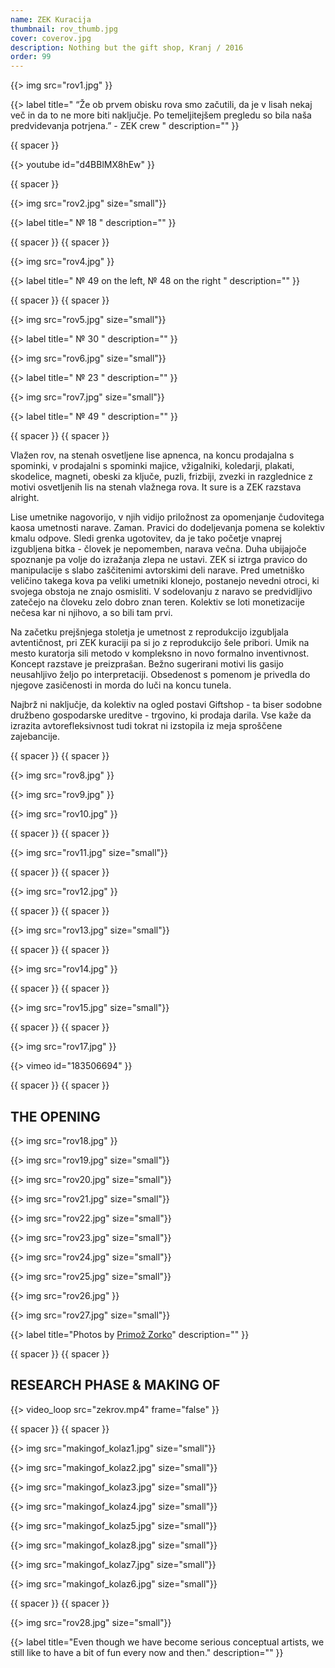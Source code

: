 ```yaml
---
name: ZEK Kuracija
thumbnail: rov_thumb.jpg
cover: coverov.jpg
description: Nothing but the gift shop, Kranj / 2016
order: 99
---
```


{{> img src="rov1.jpg" }}


{{> label title=" “Že ob prvem obisku rova smo začutili, da je v lisah nekaj več in da to ne more biti naključje. Po temeljitejšem pregledu so bila naša predvidevanja potrjena.” - ZEK crew " description="" }}

{{ spacer }}

{{> youtube id="d4BBlMX8hEw" }}

{{ spacer }}

{{> img src="rov2.jpg" size="small"}}

{{> label title=" № 18 " description="" }}

{{ spacer }} {{ spacer }}

{{> img src="rov4.jpg" }}

{{> label title=" № 49 on the left, № 48 on the right " description="" }}

{{ spacer }} {{ spacer }}

{{> img src="rov5.jpg" size="small"}}

{{> label title=" № 30 " description="" }}

{{> img src="rov6.jpg" size="small"}}

{{> label title=" № 23 " description="" }}

{{> img src="rov7.jpg" size="small"}}

{{> label title=" № 49 " description="" }}

{{ spacer }} {{ spacer }}

Vlažen rov, na stenah osvetljene lise apnenca, na koncu prodajalna s spominki, v prodajalni s spominki majice, vžigalniki, koledarji, plakati, skodelice, magneti, obeski za ključe, puzli, frizbiji, zvezki in razglednice z motivi osvetljenih lis na stenah vlažnega rova. It sure is a ZEK razstava alright.

Lise umetnike nagovorijo, v njih vidijo priložnost za opomenjanje čudovitega kaosa umetnosti narave. Zaman. Pravici do dodeljevanja pomena se kolektiv kmalu odpove. Sledi grenka ugotovitev, da je tako početje vnaprej izgubljena bitka - človek je nepomemben, narava večna. Duha ubijajoče spoznanje pa volje do izražanja zlepa ne ustavi. ZEK si iztrga pravico do manipulacije s slabo zaščitenimi avtorskimi deli narave. Pred umetniško veličino takega kova pa veliki umetniki klonejo, postanejo nevedni otroci, ki svojega obstoja ne znajo osmisliti. V sodelovanju z naravo se predvidljivo zatečejo na človeku zelo dobro znan teren. Kolektiv se loti monetizacije nečesa kar ni njihovo, a so bili tam prvi.

Na začetku prejšnjega stoletja je umetnost z reprodukcijo izgubljala avtentičnost, pri ZEK kuraciji pa si jo z reprodukcijo šele pribori. Umik na mesto kuratorja sili metodo v kompleksno in novo formalno inventivnost. Koncept razstave je preizprašan. Bežno sugerirani motivi lis gasijo neusahljivo željo po interpretaciji. Obsedenost s pomenom je privedla do njegove zasičenosti in morda do luči na koncu tunela.

Najbrž ni naključje, da kolektiv na ogled postavi Giftshop - ta biser sodobne družbeno gospodarske ureditve - trgovino, ki prodaja darila. Vse kaže da izrazita avtorefleksivnost tudi tokrat ni izstopila iz meja sproščene zajebancije.

{{ spacer }} {{ spacer }}

{{> img src="rov8.jpg" }}

{{> img src="rov9.jpg" }}

{{> img src="rov10.jpg" }}

{{ spacer }} {{ spacer }}

{{> img src="rov11.jpg" size="small"}}

{{ spacer }} {{ spacer }}

{{> img src="rov12.jpg" }}

{{ spacer }} {{ spacer }}

{{> img src="rov13.jpg" size="small"}}

{{ spacer }} {{ spacer }}

{{> img src="rov14.jpg" }}

{{ spacer }} {{ spacer }}

{{> img src="rov15.jpg" size="small"}}

{{ spacer }} {{ spacer }}

{{> img src="rov17.jpg" }}

{{> vimeo id="183506694" }}

{{ spacer }} {{ spacer }}

## THE OPENING

{{> img src="rov18.jpg" }}

{{> img src="rov19.jpg" size="small"}}

{{> img src="rov20.jpg" size="small"}}

{{> img src="rov21.jpg" size="small"}}

{{> img src="rov22.jpg" size="small"}}

{{> img src="rov23.jpg" size="small"}}

{{> img src="rov24.jpg" size="small"}}

{{> img src="rov25.jpg" size="small"}}

{{> img src="rov26.jpg" }}

{{> img src="rov27.jpg" size="small"}}

{{> label title="Photos by [Primož Zorko](http://primozzorko.com)" description="" }}

{{ spacer }} {{ spacer }}

## RESEARCH PHASE & MAKING OF

{{> video_loop src="zekrov.mp4" frame="false" }}

{{ spacer }} {{ spacer }}

{{> img src="makingof_kolaz1.jpg" size="small"}}

{{> img src="makingof_kolaz2.jpg" size="small"}}

{{> img src="makingof_kolaz3.jpg" size="small"}}

{{> img src="makingof_kolaz4.jpg" size="small"}}

{{> img src="makingof_kolaz5.jpg" size="small"}}

{{> img src="makingof_kolaz8.jpg" size="small"}}

{{> img src="makingof_kolaz7.jpg" size="small"}}

{{> img src="makingof_kolaz6.jpg" size="small"}}

{{ spacer }} {{ spacer }}

{{> img src="rov28.jpg" size="small"}}

{{> label title="Even though we have become serious conceptual artists, we still like to have a bit of fun every now and then." description="" }}


